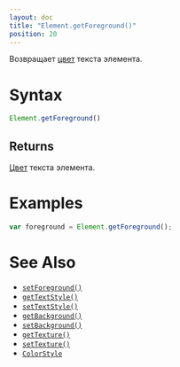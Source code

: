 ```yaml
---
layout: doc
title: "Element.getForeground()"
position: 20
---
```


Возвращает [цвет](../../Style/ColorStyle/) текста элемента.

# Syntax

```js
Element.getForeground()
```

## Returns

[Цвет](../../Style/ColorStyle/) текста элемента.

# Examples

```js
var foreground = Element.getForeground();
```

# See Also

* [`setForeground()`](../Element.setForeground/)
* [`getTextStyle()`](../Element.getTextStyle/)
* [`setTextStyle()`](../Element.setTextStyle/)
* [`getBackground()`](../Element.getBackground/)
* [`setBackground()`](../Element.setBackground/)
* [`getTexture()`](../Element.getTexture/)
* [`setTexture()`](../Element.setTexture/)
* [`ColorStyle`](../../Style/ColorStyle/)
